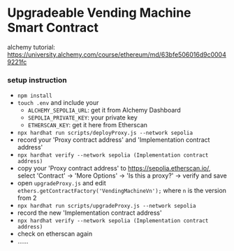 # Upgradeable Vending Machine Smart Contract
alchemy tutorial: https://university.alchemy.com/course/ethereum/md/63bfe506016d9c00049221fc
### setup instruction
- `npm install`
- `touch .env` and include your 
    - `ALCHEMY_SEPOLIA_URL`: get it from Alchemy Dashboard
    - `SEPOLIA_PRIVATE_KEY`: your private key
    - `ETHERSCAN_KEY`: get it here from Etherscan 
- `npx hardhat run scripts/deployProxy.js --network sepolia`
- record your 'Proxy contract address' and 'Implementation contract address'
- `npx hardhat verify --network sepolia (Implementation contract address)`
- copy your 'Proxy contract address' to https://sepolia.etherscan.io/, select 'Contract' -> 'More Options' -> 'Is this a proxy?' -> verify and save
- open `upgradeProxy.js` and edit `ethers.getContractFactory('VendingMachineVn');` where `n` is the version from 2
- `npx hardhat run scripts/upgradeProxy.js --network sepolia`
- record the new 'Implementation contract address'
- `npx hardhat verify --network sepolia (Implementation contract address)`
- check on etherscan again
- ......


